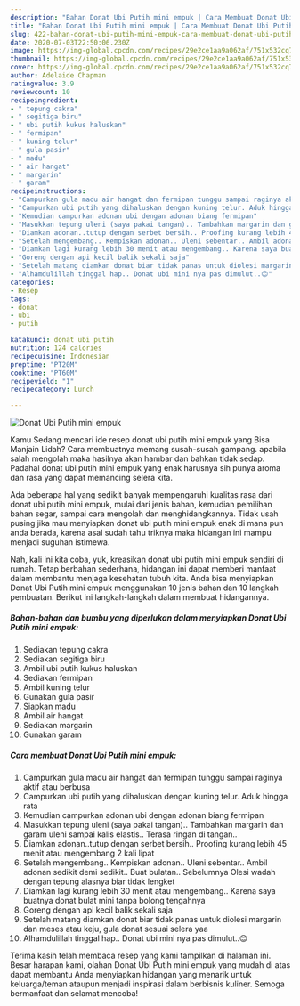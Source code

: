 ```yaml
---
description: "Bahan Donat Ubi Putih mini empuk | Cara Membuat Donat Ubi Putih mini empuk Yang Paling Enak"
title: "Bahan Donat Ubi Putih mini empuk | Cara Membuat Donat Ubi Putih mini empuk Yang Paling Enak"
slug: 422-bahan-donat-ubi-putih-mini-empuk-cara-membuat-donat-ubi-putih-mini-empuk-yang-paling-enak
date: 2020-07-03T22:50:06.230Z
image: https://img-global.cpcdn.com/recipes/29e2ce1aa9a062af/751x532cq70/donat-ubi-putih-mini-empuk-foto-resep-utama.jpg
thumbnail: https://img-global.cpcdn.com/recipes/29e2ce1aa9a062af/751x532cq70/donat-ubi-putih-mini-empuk-foto-resep-utama.jpg
cover: https://img-global.cpcdn.com/recipes/29e2ce1aa9a062af/751x532cq70/donat-ubi-putih-mini-empuk-foto-resep-utama.jpg
author: Adelaide Chapman
ratingvalue: 3.9
reviewcount: 10
recipeingredient:
- " tepung cakra"
- " segitiga biru"
- " ubi putih kukus haluskan"
- " fermipan"
- " kuning telur"
- " gula pasir"
- " madu"
- " air hangat"
- " margarin"
- " garam"
recipeinstructions:
- "Campurkan gula madu air hangat dan fermipan tunggu sampai raginya aktif atau berbusa"
- "Campurkan ubi putih yang dihaluskan dengan kuning telur. Aduk hingga rata"
- "Kemudian campurkan adonan ubi dengan adonan biang fermipan"
- "Masukkan tepung uleni (saya pakai tangan).. Tambahkan margarin dan garam uleni sampai kalis elastis.. Terasa ringan di tangan.."
- "Diamkan adonan..tutup dengan serbet bersih.. Proofing kurang lebih 45 menit atau mengembang 2 kali lipat"
- "Setelah mengembang.. Kempiskan adonan.. Uleni sebentar.. Ambil adonan sedikit demi sedikit.. Buat bulatan.. Sebelumnya Olesi wadah dengan tepung alasnya biar tidak lengket"
- "Diamkan lagi kurang lebih 30 menit atau mengembang.. Karena saya buatnya donat bulat mini tanpa bolong tengahnya"
- "Goreng dengan api kecil balik sekali saja"
- "Setelah matang diamkan donat biar tidak panas untuk diolesi margarin dan meses atau keju, gula donat sesuai selera yaa"
- "Alhamdulillah tinggal hap.. Donat ubi mini nya pas dimulut..😊"
categories:
- Resep
tags:
- donat
- ubi
- putih

katakunci: donat ubi putih 
nutrition: 124 calories
recipecuisine: Indonesian
preptime: "PT20M"
cooktime: "PT60M"
recipeyield: "1"
recipecategory: Lunch

---
```



![Donat Ubi Putih mini empuk](https://img-global.cpcdn.com/recipes/29e2ce1aa9a062af/751x532cq70/donat-ubi-putih-mini-empuk-foto-resep-utama.jpg)

Kamu Sedang mencari ide resep donat ubi putih mini empuk yang Bisa Manjain Lidah? Cara membuatnya memang susah-susah gampang. apabila salah mengolah maka hasilnya akan hambar dan bahkan tidak sedap. Padahal donat ubi putih mini empuk yang enak harusnya sih punya aroma dan rasa yang dapat memancing selera kita.

Ada beberapa hal yang sedikit banyak mempengaruhi kualitas rasa dari donat ubi putih mini empuk, mulai dari jenis bahan, kemudian pemilihan bahan segar, sampai cara mengolah dan menghidangkannya. Tidak usah pusing jika mau menyiapkan donat ubi putih mini empuk enak di mana pun anda berada, karena asal sudah tahu triknya maka hidangan ini mampu menjadi suguhan istimewa.




Nah, kali ini kita coba, yuk, kreasikan donat ubi putih mini empuk sendiri di rumah. Tetap berbahan sederhana, hidangan ini dapat memberi manfaat dalam membantu menjaga kesehatan tubuh kita. Anda bisa menyiapkan Donat Ubi Putih mini empuk menggunakan 10 jenis bahan dan 10 langkah pembuatan. Berikut ini langkah-langkah dalam membuat hidangannya.

<!--inarticleads1-->

##### Bahan-bahan dan bumbu yang diperlukan dalam menyiapkan Donat Ubi Putih mini empuk:

1. Sediakan  tepung cakra
1. Sediakan  segitiga biru
1. Ambil  ubi putih kukus haluskan
1. Sediakan  fermipan
1. Ambil  kuning telur
1. Gunakan  gula pasir
1. Siapkan  madu
1. Ambil  air hangat
1. Sediakan  margarin
1. Gunakan  garam




<!--inarticleads2-->

##### Cara membuat Donat Ubi Putih mini empuk:

1. Campurkan gula madu air hangat dan fermipan tunggu sampai raginya aktif atau berbusa
1. Campurkan ubi putih yang dihaluskan dengan kuning telur. Aduk hingga rata
1. Kemudian campurkan adonan ubi dengan adonan biang fermipan
1. Masukkan tepung uleni (saya pakai tangan).. Tambahkan margarin dan garam uleni sampai kalis elastis.. Terasa ringan di tangan..
1. Diamkan adonan..tutup dengan serbet bersih.. Proofing kurang lebih 45 menit atau mengembang 2 kali lipat
1. Setelah mengembang.. Kempiskan adonan.. Uleni sebentar.. Ambil adonan sedikit demi sedikit.. Buat bulatan.. Sebelumnya Olesi wadah dengan tepung alasnya biar tidak lengket
1. Diamkan lagi kurang lebih 30 menit atau mengembang.. Karena saya buatnya donat bulat mini tanpa bolong tengahnya
1. Goreng dengan api kecil balik sekali saja
1. Setelah matang diamkan donat biar tidak panas untuk diolesi margarin dan meses atau keju, gula donat sesuai selera yaa
1. Alhamdulillah tinggal hap.. Donat ubi mini nya pas dimulut..😊




Terima kasih telah membaca resep yang kami tampilkan di halaman ini. Besar harapan kami, olahan Donat Ubi Putih mini empuk yang mudah di atas dapat membantu Anda menyiapkan hidangan yang menarik untuk keluarga/teman ataupun menjadi inspirasi dalam berbisnis kuliner. Semoga bermanfaat dan selamat mencoba!
